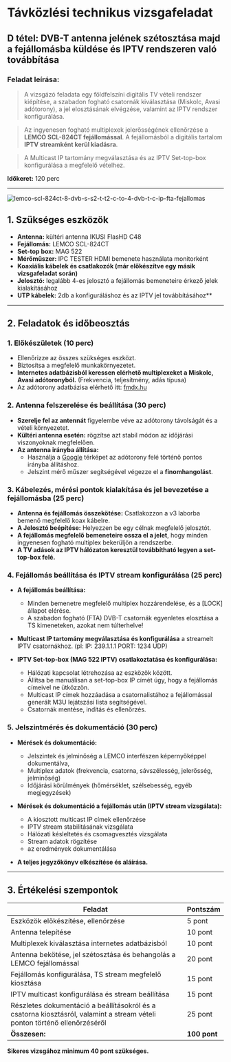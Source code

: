 # Távközlési technikus vizsgafeladat

## D tétel: DVB-T antenna jelének szétosztása majd a fejállomásba küldése és IPTV rendszeren való továbbítása

### **Feladat leírása:**    
> A vizsgázó feladata egy földfelszíni digitális TV vételi rendszer kiépítése, a szabadon fogható csatornák kiválasztása (Miskolc, Avasi adótorony), a jel elosztásának elvégzése, valamint az IPTV rendszer konfigurálása.  

> Az ingyenesen fogható multiplexek jelerősségének ellenőrzése a **LEMCO SCL-824CT fejállomással**. A fejállomásból a digitális tartalom **IPTV streamként kerül kiadásra**.  

> A Multicast IP tartomány megválasztása és az IPTV Set-top-box konfigurálása a megfelelő vételhez.  

**Időkeret:** 120 perc  

---

![lemco-scl-824ct-8-dvb-s-s2-t-t2-c-to-4-dvb-t-c-ip-fta-fejallomas](https://github.com/user-attachments/assets/869b782c-e77b-4485-81ab-3d00005527cc)

## **1. Szükséges eszközök**
- **Antenna:** kültéri antenna IKUSI FlasHD C48
- **Fejállomás:** LEMCO SCL-824CT
- **Set-top box:** MAG 522
- **Mérőműszer:** IPC TESTER HDMI bemenete használata monitorként
- **Koaxiális kábelek és csatlakozók (már előkészítve egy másik vizsgafeladat során)**
- **Jelosztó:** legalább 4-es jelosztó a fejállomás bemeneteire érkező jelek kialakításához
- **UTP kábelek:** 2db a konfiguráláshoz és az IPTV jel továbbításához**

---

## **2. Feladatok és időbeosztás**

### **1. Előkészületek (10 perc)**
- Ellenőrizze az összes szükséges eszközt.
- Biztosítsa a megfelelő munkakörnyezetet.
- **Internetes adatbázisból keressen elérhető multiplexeket a Miskolc, Avasi adótoronyból.** (Frekvencia, teljesítmény, adás típusa)
- Az adótorony adatbázisa elérhető itt: [fmdx.hu](https://www.fmdx.hu/transmitters-hng-avas.htm)

### **2. Antenna felszerelése és beállítása (30 perc)**
- **Szerelje fel az antennát** figyelembe véve az adótorony távolságát és a vételi környezetet.
- **Kültéri antenna esetén:** rögzítse azt stabil módon az időjárási viszonyoknak megfelelően.
- **Az antenna irányba állítása:**
  - Használja a [Google](maps.google.com) térképet az adótorony felé történő pontos irányba állításhoz.
  - Jelszint mérő műszer segítségével végezze el a **finomhangolást**.

### **3. Kábelezés, mérési pontok kialakítása és jel bevezetése a fejállomásba (25 perc)**
- **Antenna és fejállomás összekötése:** Csatlakozzon a v3 laborba bemenő megfelelő koax kábelre.
- **A Jelosztó beépítése:** Helyezzen be egy célnak megfelelő jelosztót.
- **A fejállomás megfelelő bemeneteire ossza el a jelet**, hogy minden ingyenesen fogható multiplex bekerüljön a rendszerbe.
- **A TV adások az IPTV hálózaton keresztül továbbítható legyen a set-top-box felé.**

### **4. Fejállomás beállítása és IPTV stream konfigurálása (25 perc)**
- **A fejállomás beállítása:**
  - Minden bemenetre megfelelő multiplex hozzárendelése, és a [LOCK] állapot elérése.
  - A szabadon fogható (FTA) DVB-T csatornák egyenletes elosztása a TS kimeneteken, azokat nem túlterhelve!
- **Multicast IP tartomány megválasztása és konfigurálása** a streamelt IPTV csatornákhoz. (pl: IP: 239.1.1.1 PORT: 1234 UDP)

- **IPTV Set-top-box (MAG 522 IPTV) csatlakoztatása és konfigurálása:**
  - Hálózati kapcsolat létrehozása az eszközök között.
  - Állítsa be manuálisan a set-top-box IP címét úgy, hogy a fejállomás címeivel ne ütközzön.
  - Multicast IP címek hozzáadása a csatornalistához a fejállomással generált M3U lejátszási lista segítségével.
  - Csatornák mentése, indítás és ellenőrzés.

### **5. Jelszintmérés és dokumentáció (30 perc)**
- **Mérések és dokumentáció:**
  - Jelszintek és jelminőség a LEMCO interfészen képernyőképpel dokumentálva,
  - Multiplex adatok (frekvencia, csatorna, sávszélesség, jelerősség, jelminőség)
  - Időjárási körülmények (hőmérséklet, szélsebesség, egyéb megjegyzések)

- **Mérések és dokumentáció a fejállomás után (IPTV stream vizsgálata):**
  - A kiosztott multicast IP címek ellenőrzése
  - IPTV stream stabilitásának vizsgálata
  - Hálózati késleltetés és csomagvesztés vizsgálata
  - Stream adatok rögzítése
  - az eredmények dokumentálása
    
- **A teljes jegyzőkönyv elkészítése és aláírása.**

---

## **3. Értékelési szempontok**

| Feladat | Pontszám |
|---------|----------|
| Eszközök előkészítése, ellenőrzése | 5 pont |
| Antenna telepítése | 10 pont |
| Multiplexek kiválasztása internetes adatbázisból | 10 pont |
| Antenna bekötése, jel szétosztása és behangolás a LEMCO fejállomással | 20 pont |
| Fejállomás konfigurálása, TS stream megfelelő kiosztása | 15 pont |
| IPTV multicast konfigurálása és stream beállítása | 15 pont |
| Részletes dokumentáció a beállításokról és a csatorna kiosztásról, valamint a stream vételi ponton történő ellenőrzéséről | 25 pont |
| **Összesen:** | **100 pont** |

**Sikeres vizsgához minimum 40 pont szükséges.**

